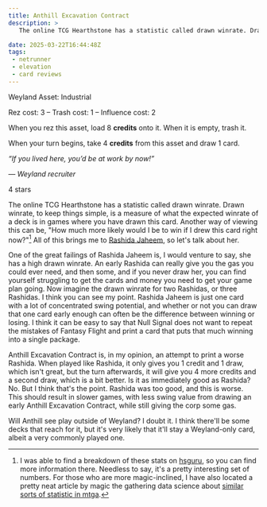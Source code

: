 ```yaml
---
title: Anthill Excavation Contract
description: >
   The online TCG Hearthstone has a statistic called drawn winrate. Drawn winrate, to keep things simple, is a measure of what the expected winrate of a deck is in games where you have drawn this card. Another way of viewing this can be, "How much more likely would I be to win if I drew this card right now?" All of this brings me to Rashida Jaheem, so let's talk about her.

date: 2025-03-22T16:44:48Z
tags:
 - netrunner
 - elevation
 - card reviews
---
```


<card-frame side="corp" stars="4" src="https://cdn.ewie.online/nsg-anthill-excavation-contract.jpeg">

Weyland Asset: Industrial

Rez cost: 3 – Trash cost: 1 – Influence cost: 2

When you rez this asset, load 8 **credits** onto it. When it is empty, trash it.

When your turn begins, take 4 **credits** from this asset and draw 1 card.

_“If you lived here, you’d be at work by now!”_

_— Weyland recruiter_

4 stars

</card-frame>

<script type="module" src="/assets/js/components/card-frame.js"></script>

The online TCG Hearthstone has a statistic called drawn winrate. Drawn winrate,
to keep things simple, is a measure of what the expected winrate of a deck is in
games where you have drawn this card. Another way of viewing this can be, "How
much more likely would I be to win if I drew this card right now?"[^1] All of
this brings me to [Rashida Jaheem](https://netrunnerdb.com/en/card/21080), so
let's talk about her.

One of the great failings of Rashida Jaheem is, I would venture to say, she has
a high drawn winrate. An early Rashida can really give you the gas you could
ever need, and then some, and if you never draw her, you can find yourself
struggling to get the cards and money you need to get your game plan going. Now
imagine the drawn winrate for two Rashidas, or three Rashidas. I think you can
see my point. Rashida Jaheem is just one card with a lot of concentrated swing
potential, and whether or not you can draw that one card early enough can often
be the difference between winning or losing. I think it can be easy to say that
Null Signal does not want to repeat the mistakes of Fantasy Flight and print a
card that puts that much winning into a single package.

Anthill Excavation Contract is, in my opinion, an attempt to print a worse
Rashida. When played like Rashida, it only gives you 1 credit and 1 draw, which
isn't great, but the turn afterwards, it will give you 4 more credits and a
second draw, which is a bit better. Is it as immediately good as Rashida? No.
But I think that's the point. Rashida was too good, and this is worse. This
should result in slower games, with less swing value from drawing an early
Anthill Excavation Contract, while still giving the corp some gas.

Will Anthill see play outside of Weyland? I doubt it. I think there'll be some
decks that reach for it, but it's very likely that it'll stay a Weyland-only
card, albeit a very commonly played one.

[^1]: I was able to find a breakdown of these stats on
    [hsguru](https://www.hsguru.com/stats/explanation), so you can find more
    information there. Needless to say, it's a pretty interesting set of
    numbers. For those who are more magic-inclined, I have also located a pretty
    neat article by magic the gathering data science about
    [similar sorts of statistic in mtga](https://mtgds.wordpress.com/2022/02/28/knowledge-and-power-estimating-adjusted-win-rate-in-magic-the-gathering-limited/).
